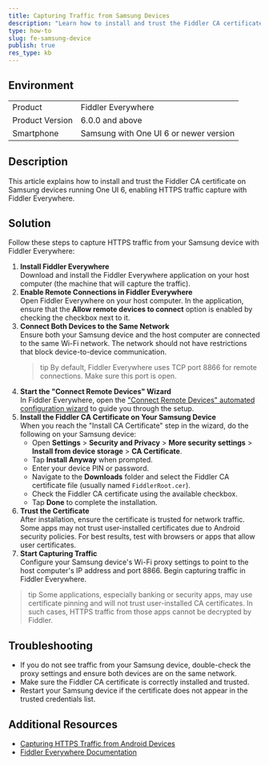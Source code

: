 ```yaml
---
title: Capturing Traffic from Samsung Devices
description: "Learn how to install and trust the Fiddler CA certificate on Samsung devices"
type: how-to
slug: fe-samsung-device
publish: true
res_type: kb
---
```


## Environment

|   |   |
|---|---|
| Product   | Fiddler Everywhere | 
| Product Version | 6.0.0 and above |
| Smartphone | Samsung with One UI 6 or newer version |

## Description

This article explains how to install and trust the Fiddler CA certificate on Samsung devices running One UI 6, enabling HTTPS traffic capture with Fiddler Everywhere.

## Solution

Follow these steps to capture HTTPS traffic from your Samsung device with Fiddler Everywhere:

1. **Install Fiddler Everywhere**  
   Download and install the Fiddler Everywhere application on your host computer (the machine that will capture the traffic).
2. **Enable Remote Connections in Fiddler Everywhere**  
   Open Fiddler Everywhere on your host computer. In the application, ensure that the **Allow remote devices to connect** option is enabled by checking the checkbox next to it.
3. **Connect Both Devices to the Same Network**  
   Ensure both your Samsung device and the host computer are connected to the same Wi-Fi network. The network should not have restrictions that block device-to-device communication.  
   >tip By default, Fiddler Everywhere uses TCP port 8866 for remote connections. Make sure this port is open.
4. **Start the "Connect Remote Devices" Wizard**  
   In Fiddler Everywhere, open the ["Connect Remote Devices" automated configuration wizard](slug://capture-mobile-android-traffic) to guide you through the setup.
5. **Install the Fiddler CA Certificate on Your Samsung Device**  
   When you reach the "Install CA Certificate" step in the wizard, do the following on your Samsung device:
   - Open **Settings** > **Security and Privacy** > **More security settings** > **Install from device storage** > **CA Certificate**.
   - Tap **Install Anyway** when prompted.
   - Enter your device PIN or password.
   - Navigate to the **Downloads** folder and select the Fiddler CA certificate file (usually named `FiddlerRoot.cer`).
   - Check the Fiddler CA certificate using the available checkbox.
   - Tap **Done** to complete the installation.
6. **Trust the Certificate**  
   After installation, ensure the certificate is trusted for network traffic. Some apps may not trust user-installed certificates due to Android security policies. For best results, test with browsers or apps that allow user certificates.
7. **Start Capturing Traffic**  
   Configure your Samsung device's Wi-Fi proxy settings to point to the host computer's IP address and port 8866. Begin capturing traffic in Fiddler Everywhere.

>tip Some applications, especially banking or security apps, may use certificate pinning and will not trust user-installed CA certificates. In such cases, HTTPS traffic from those apps cannot be decrypted by Fiddler.

## Troubleshooting

- If you do not see traffic from your Samsung device, double-check the proxy settings and ensure both devices are on the same network.
- Make sure the Fiddler CA certificate is correctly installed and trusted.
- Restart your Samsung device if the certificate does not appear in the trusted credentials list.

## Additional Resources

- [Capturing HTTPS Traffic from Android Devices](slug://capture-mobile-android-traffic)
- [Fiddler Everywhere Documentation](https://docs.telerik.com/fiddler-everywhere/)

